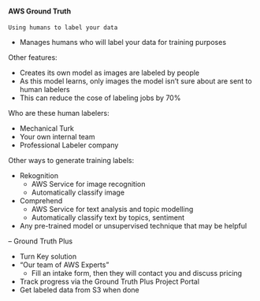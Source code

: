 #### AWS Ground Truth 
`Using humans to label your data` 
- Manages humans who will label your data for training purposes

Other features:
- Creates its own model as images are labeled by people
- As this model learns, only images the model isn’t sure about are sent to human labelers
- This can reduce the cose of labeling jobs by 70%

Who are these human labelers:
- Mechanical Turk
- Your own internal team
- Professional Labeler company

Other ways to generate training labels:
- Rekognition
	- AWS Service for image recognition
	- Automatically classify image
- Comprehend
	- AWS Service for text analysis and topic modelling
	- Automatically classify text by topics, sentiment
- Any pre-trained model or unsupervised technique that may be helpful

– Ground Truth Plus
- Turn Key solution
- “Our team of AWS Experts”
	- Fill an intake form, then they will contact you and discuss pricing
- Track progress via the Ground Truth Plus Project Portal
- Get labeled data from S3 when done 